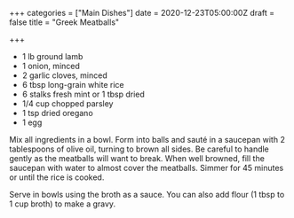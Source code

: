 +++
categories = ["Main Dishes"]
date = 2020-12-23T05:00:00Z
draft = false
title = "Greek Meatballs"

+++
* 1 lb ground lamb 
* 1 onion, minced 
* 2 garlic cloves, minced 
* 6 tbsp long-grain white rice 
* 6 stalks fresh mint or 1 tbsp dried 
* 1/4 cup chopped parsley 
* 1 tsp dried oregano 
* 1 egg

Mix all ingredients in a bowl. Form into balls and sauté in a saucepan with 2 tablespoons of olive oil, turning to brown all sides. Be careful to handle gently as the meatballs will want to break. When well browned, fill the saucepan with water to almost cover the meatballs. Simmer for 45 minutes or until the rice is cooked. 

Serve in bowls using the broth as a sauce. You can also add flour (1 tbsp to 1 cup broth) to make a gravy.